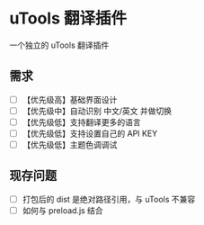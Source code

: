 # uTools 翻译插件
一个独立的 uTools 翻译插件

## 需求

- [ ] 【优先级高】基础界面设计
- [ ] 【优先级中】自动识别 中文/英文 并做切换
- [ ] 【优先级低】支持翻译更多的语言
- [ ] 【优先级低】支持设置自己的 API KEY
- [ ] 【优先级低】主题色调调试

## 现存问题

- [ ] 打包后的 dist 是绝对路径引用，与 uTools 不兼容
- [ ] 如何与 preload.js 结合
